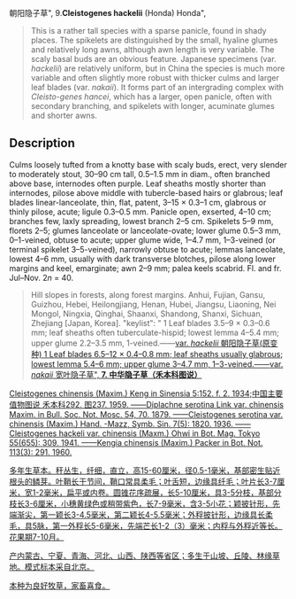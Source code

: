 朝阳隐子草",
9.**Cleistogenes hackelii** (Honda) Honda",

> This is a rather tall species with a sparse panicle, found in shady places. The spikelets are distinguished by the small, hyaline glumes and relatively long awns, although awn length is very variable. The scaly basal buds are an obvious feature. Japanese specimens (var. *hackelii*) are relatively uniform, but in China the species is much more variable and often slightly more robust with thicker culms and larger leaf blades (var. *nakaii*). It forms part of an intergrading complex with *Cleisto-genes hancei*, which has a larger, open panicle, often with secondary branching, and spikelets with longer, acuminate glumes and shorter awns.

## Description
Culms loosely tufted from a knotty base with scaly buds, erect, very slender to moderately stout, 30–90 cm tall, 0.5–1.5 mm in diam., often branched above base, internodes often purple. Leaf sheaths mostly shorter than internodes, pilose above middle with tubercle-based hairs or glabrous; leaf blades linear-lanceolate, thin, flat, patent, 3–15 × 0.3–1 cm, glabrous or thinly pilose, acute; ligule 0.3–0.5 mm. Panicle open, exserted, 4–10 cm; branches few, laxly spreading, lowest branch 2–5 cm. Spikelets 5–9 mm, florets 2–5; glumes lanceolate or lanceolate-ovate; lower glume 0.5–3 mm, 0–1-veined, obtuse to acute; upper glume wide, 1–4.7 mm, 1–3-veined (or terminal spikelet 3–5-veined), narrowly obtuse to acute; lemmas lanceolate, lowest 4–6 mm, usually with dark transverse blotches, pilose along lower margins and keel, emarginate; awn 2–9 mm; palea keels scabrid. Fl. and fr. Jul–Nov. 2*n* = 40.

> Hill slopes in forests, along forest margins. Anhui, Fujian, Gansu, Guizhou, Hebei, Heilongjiang, Henan, Hubei, Jiangsu, Liaoning, Nei Mongol, Ningxia, Qinghai, Shaanxi, Shandong, Shanxi, Sichuan, Zhejiang [Japan, Korea].
  "keylist": "
1 Leaf blades 3.5–9 × 0.3–0.6 mm; leaf sheaths often tuberculate-hispid; lowest lemma 4–5.4 mm; upper glume 2.2–3.5 mm, 1-veined.——<a href='/info/Cleistogenes hackelii var. hackelii?t=foc'>var. *hackelii* 朝阳隐子草(原变种)
1 Leaf blades 6.5–12 × 0.4–0.8 mm; leaf sheaths usually glabrous; lowest lemma 5.4–6 mm; upper glume 3–4.7 mm, 1–3-veined.——<a href='/info/Cleistogenes hackelii var. nakaii?t=foc'>var. *nakaii* 宽叶隐子草",
**7. 中华隐子草（禾本科图说）**

Cleistogenes chinensis (Maxim.) Keng in Sinensia 5:152. f. 2. 1934;中国主要值物图说 禾本科292. 图237. 1959. ——Diplachne serotina Link var. chinensis Maxim. in Bull. Soc. Not. Mosc. 54, 70. 1879. ——Cleistogenes serotina var. chinensis (Maxim.) Hand. -Mazz, Symb. Sin. 7(5): 1820. 1936. ——Cleistogenes hackeli var. chinensis (Maxm.) Ohwi in Bot. Mag. Tokyo 55(655): 309. 1941. ——Kengia chinensis (Maxim.) Packer in Bot. Not. 113(3): 291. 1960.

多年生草本。秆丛生，纤细，直立，高15-60厘米，径0.5-1毫米，基部密生贴近根头的鳞芽。叶鞘长于节间，鞘口常具柔毛；叶舌短，边缘具纤毛；叶片长3-7厘米，宽1-2毫米，扁平或内卷。圆锥花序疏展，长5-10厘米，具3-5分枝，基部分枝长3-6厘米，小穗黄绿色或稍带紫色，长7-9毫米，含3-5小花；颖披针形，先端渐尖，第一颖长3-4.5毫米，第二颖长4-5.5毫米；外稃披针形，边缘具长柔毛，具5脉，第一外稃长5-6毫米，先端芒长1-2（3）毫米；内稃与外稃近等长。花果期7-10月。

产内蒙古、宁夏、青海、河北、山西、陕西等省区；多生于山坡、丘陵、林缘草地。模式标本采自北京。

本种为良好牧草，家畜喜食。

